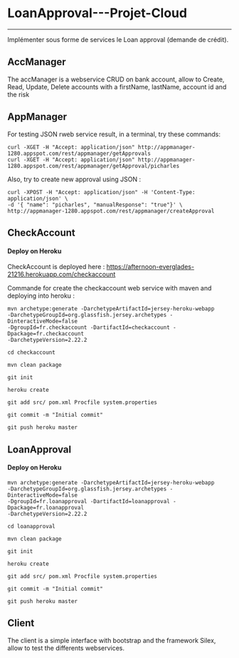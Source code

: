 # LoanApproval---Projet-Cloud
-------

Implémenter sous forme de services le Loan approval (demande de crédit).

## AccManager

The accManager is a webservice CRUD on bank account, allow to Create, Read, Update, Delete accounts with a firstName, lastName, account id and the risk 

## AppManager

For testing JSON rweb service result, in a terminal, try these commands:

    curl -XGET -H "Accept: application/json" http://appmanager-1280.appspot.com/rest/appmanager/getApprovals
    curl -XGET -H "Accept: application/json" http://appmanager-1280.appspot.com/rest/appmanager/getApproval/picharles

Also, try to create new approval using JSON :

    curl -XPOST -H "Accept: application/json" -H 'Content-Type: application/json' \
    -d '{ "name": "picharles", "manualResponse": "true"}' \
    http://appmanager-1280.appspot.com/rest/appmanager/createApproval


## CheckAccount

#### Deploy on Heroku

CheckAccount is deployed here : https://afternoon-everglades-21216.herokuapp.com/checkaccount

Commande for create the checkaccount web service with maven and deploying into heroku :

    mvn archetype:generate -DarchetypeArtifactId=jersey-heroku-webapp
    -DarchetypeGroupId=org.glassfish.jersey.archetypes -DinteractiveMode=false
    -DgroupId=fr.checkaccount -DartifactId=checkaccount -Dpackage=fr.checkaccount
    -DarchetypeVersion=2.22.2

    cd checkaccount

    mvn clean package

    git init

    heroku create

    git add src/ pom.xml Procfile system.properties

    git commit -m "Initial commit"

    git push heroku master


## LoanApproval

#### Deploy on Heroku

    mvn archetype:generate -DarchetypeArtifactId=jersey-heroku-webapp
    -DarchetypeGroupId=org.glassfish.jersey.archetypes -DinteractiveMode=false
    -DgroupId=fr.loanapproval -DartifactId=loanapproval -Dpackage=fr.loanapproval
    -DarchetypeVersion=2.22.2

    cd loanapproval

    mvn clean package

    git init

    heroku create

    git add src/ pom.xml Procfile system.properties

    git commit -m "Initial commit"

    git push heroku master


## Client

The client is a simple interface with bootstrap and the framework Silex, allow to test the differents webservices. 
